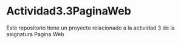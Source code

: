 # Actividad3.3PaginaWeb
Este repositorio tiene un proyecto relacionado a  la actividad 3 de la asignatura Pagina Web
